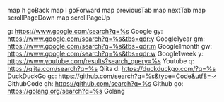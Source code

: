 map h goBack
map l goForward
map <c-h> previousTab
map <c-l> nextTab
map <c-d> scrollPageDown
map <c-u> scrollPageUp

g: https://www.google.com/search?q=%s Google
gy: https://www.google.com/search?q=%s&tbs=qdr:y Google1year
gm: https://www.google.com/search?q=%s&tbs=qdr:m Google1month
gw: https://www.google.com/search?q=%s&tbs=qdr:w Google1week
y: https://www.youtube.com/results?search_query=%s Youtube
q: https://qiita.com/search?q=%s Qiita
d: https://duckduckgo.com/?q=%s DuckDuckGo
gc: https://github.com/search?q=%s&type=Code&utf8=✓ GithubCode
gh: https://github.com/search?q=%s Github
go: https://golang.org/search?q=%s Golang
